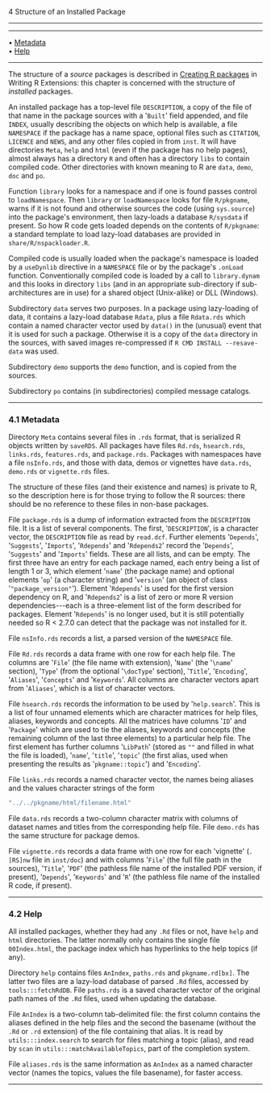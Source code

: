 4 Structure of an Installed Package

---

---

• [Metadata](#Metadata)     
 • [Help](#Help)

---

The structure of a _source_ packages is described in [Creating R packages](./R-exts.html#Creating-R-packages) in Writing R Extensions:
this chapter is concerned with the structure of _installed_ packages.

An installed package has a top-level file `DESCRIPTION`, a copy
of the file of that name in the package sources with a
'`Built`' field appended, and file `INDEX`, usually
describing the objects on which help is available, a file
`NAMESPACE` if the package has a name space, optional files
such as `CITATION`, `LICENCE` and `NEWS`, and
any other files copied in from `inst`. It will have directories
`Meta`, `help` and `html` (even if the
package has no help pages), almost always has a directory `R`
and often has a directory `libs` to contain compiled code.
Other directories with known meaning to R are `data`,
`demo`, `doc` and `po`.

Function `library` looks for a namespace and if one is found passes
control to `loadNamespace`. Then `library` or `loadNamespace` looks for
file `R/pkgname`, warns if it is not found and otherwise
sources the code (using `sys.source`) into the package's environment,
then lazy-loads a database `R/sysdata` if present. So how R
code gets loaded depends on the contents of `R/pkgname`: a
standard template to load lazy-load databases are provided in
`share/R/nspackloader.R`.

Compiled code is usually loaded when the package's namespace is loaded
by a `useDynlib` directive in a `NAMESPACE` file or by the
package's `.onLoad` function. Conventionally compiled code is loaded by
a call to `library.dynam` and this looks in directory `libs`
(and in an appropriate sub-directory if sub-architectures are in use)
for a shared object (Unix-alike) or DLL (Windows).

Subdirectory `data` serves two purposes. In a package using
lazy-loading of data, it contains a lazy-load database `Rdata`,
plus a file `Rdata.rds` which contain a named character vector
used by `data()` in the (unusual) event that it is used for such a
package. Otherwise it is a copy of the `data` directory in the
sources, with saved images re-compressed if
`R CMD INSTALL --resave-data` was used.

Subdirectory `demo` supports the `demo` function, and is copied
from the sources.

Subdirectory `po` contains (in subdirectories) compiled message
catalogs.

---

### 4.1 Metadata

Directory `Meta` contains several files in `.rds` format, that
is serialized R objects written by `saveRDS`. All packages have files
`Rd.rds`, `hsearch.rds`, `links.rds`,
`features.rds`, and `package.rds`. Packages with
namespaces have a file `nsInfo.rds`, and those with data, demos
or vignettes have `data.rds`, `demo.rds` or
`vignette.rds` files.

The structure of these files (and their existence and names) is private
to R, so the description here is for those trying to follow the R
sources: there should be no reference to these files in non-base
packages.

File `package.rds` is a dump of information extracted from the
`DESCRIPTION` file. It is a list of several components. The
first, '`DESCRIPTION`', is a character vector, the
`DESCRIPTION` file as read by `read.dcf`. Further elements
'`Depends`', '`Suggests`', '`Imports`',
'`Rdepends`' and '`Rdepends2`' record the
'`Depends`', '`Suggests`' and '`Imports`'
fields. These are all lists, and can be empty. The first three have an
entry for each package named, each entry being a list of length 1 or 3,
which element '`name`' (the package name) and optional elements
'`op`' (a character string) and '`version`' (an object
of class '`"package_version"`'). Element '`Rdepends`'
is used for the first version dependency on R, and
'`Rdepends2`' is a list of zero or more R version
dependencies---each is a three-element list of the form described for
packages. Element '`Rdepends`' is no longer used, but it is
still potentially needed so R \< 2.7.0 can detect that the package was
not installed for it.

File `nsInfo.rds` records a list, a parsed version of the
`NAMESPACE` file.

File `Rd.rds` records a data frame with one row for each help
file. The columns are '`File`' (the file name with extension),
'`Name`' (the '`\name`' section), '`Type`'
(from the optional '`\docType`' section), '`Title`',
'`Encoding`', '`Aliases`', '`Concepts`' and
'`Keywords`'. All columns are character vectors apart from
'`Aliases`', which is a list of character vectors.

File `hsearch.rds` records the information to be used by
'`help.search`'. This is a list of four unnamed elements which
are character matrices for help files, aliases, keywords and concepts.
All the matrices have columns '`ID`' and '`Package`'
which are used to tie the aliases, keywords and concepts (the remaining
column of the last three elements) to a particular help file. The first
element has further columns '`LibPath`' (stored as `""` and
filled in what the file is loaded), '`name`',
'`title`', '`topic`' (the first alias, used when
presenting the results as '`pkgname::topic`') and
'`Encoding`'.

File `links.rds` records a named character vector, the names
being aliases and the values character strings of the form

```r
"../../pkgname/html/filename.html"
```

File `data.rds` records a two-column character matrix with
columns of dataset names and titles from the corresponding help file.
File `demo.rds` has the same structure for package demos.

File `vignette.rds` records a data frame with one row for each
'vignette' (`.[RS]nw` file in `inst/doc`) and with
columns '`File`' (the full file path in the sources),
'`Title`', '`PDF`' (the pathless file name of the
installed PDF version, if present), '`Depends`',
'`Keywords`' and '`R`' (the pathless file name of the
installed R code, if present).

---

### 4.2 Help

All installed packages, whether they had any `.Rd` files or
not, have `help` and `html` directories. The latter
normally only contains the single file `00Index.html`, the
package index which has hyperlinks to the help topics (if any).

Directory `help` contains files `AnIndex`,
`paths.rds` and `pkgname.rd[bx]`. The latter two files
are a lazy-load database of parsed `.Rd` files, accessed by
`tools:::fetchRdDB`. File `paths.rds` is a saved character
vector of the original path names of the `.Rd` files, used when
updating the database.

File `AnIndex` is a two-column tab-delimited file: the first
column contains the aliases defined in the help files and the second the
basename (without the `.Rd` or `.rd` extension) of the
file containing that alias. It is read by `utils:::index.search` to
search for files matching a topic (alias), and read by `scan` in
`utils:::matchAvailableTopics`, part of the completion system.

File `aliases.rds` is the same information as
`AnIndex` as a named character vector (names the topics, values
the file basename), for faster access.

---
